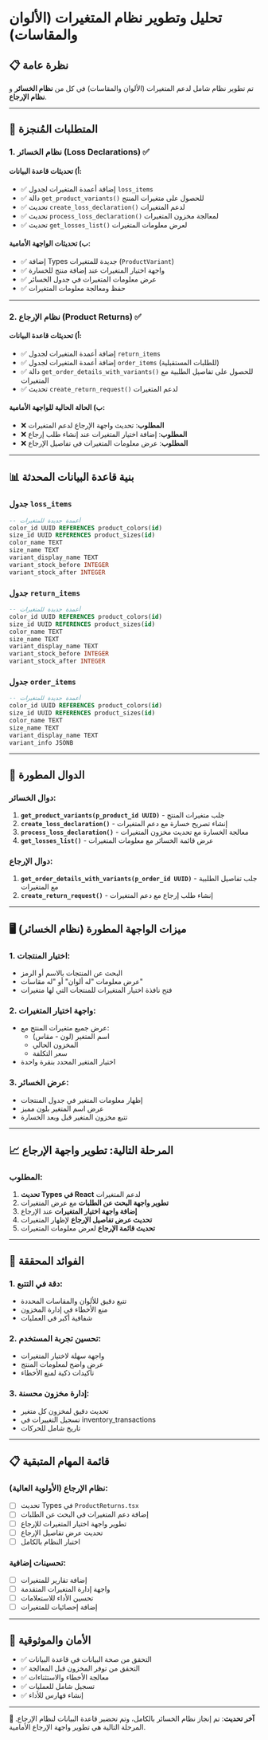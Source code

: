 # تحليل وتطوير نظام المتغيرات (الألوان والمقاسات)

## 📋 نظرة عامة

تم تطوير نظام شامل لدعم المتغيرات (الألوان والمقاسات) في كل من **نظام الخسائر** و **نظام الإرجاع**.

---

## 🔧 المتطلبات المُنجزة

### **1. نظام الخسائر (Loss Declarations)** ✅

#### **أ) تحديثات قاعدة البيانات:**
- ✅ إضافة أعمدة المتغيرات لجدول `loss_items`
- ✅ دالة `get_product_variants()` للحصول على متغيرات المنتج
- ✅ تحديث `create_loss_declaration()` لدعم المتغيرات
- ✅ تحديث `process_loss_declaration()` لمعالجة مخزون المتغيرات
- ✅ تحديث `get_losses_list()` لعرض معلومات المتغيرات

#### **ب) تحديثات الواجهة الأمامية:**
- ✅ إضافة Types جديدة للمتغيرات (`ProductVariant`)
- ✅ واجهة اختيار المتغيرات عند إضافة منتج للخسارة
- ✅ عرض معلومات المتغيرات في جدول الخسائر
- ✅ حفظ ومعالجة معلومات المتغيرات

---

### **2. نظام الإرجاع (Product Returns)** ✅

#### **أ) تحديثات قاعدة البيانات:**
- ✅ إضافة أعمدة المتغيرات لجدول `return_items`
- ✅ إضافة أعمدة المتغيرات لجدول `order_items` (للطلبات المستقبلية)
- ✅ دالة `get_order_details_with_variants()` للحصول على تفاصيل الطلبية مع المتغيرات
- ✅ تحديث `create_return_request()` لدعم المتغيرات

#### **ب) الحالة الحالية للواجهة الأمامية:**
- ❌ **المطلوب**: تحديث واجهة الإرجاع لدعم المتغيرات
- ❌ **المطلوب**: إضافة اختيار المتغيرات عند إنشاء طلب إرجاع
- ❌ **المطلوب**: عرض معلومات المتغيرات في تفاصيل الإرجاع

---

## 📊 بنية قاعدة البيانات المحدثة

### **جدول `loss_items`**
```sql
-- أعمدة جديدة للمتغيرات
color_id UUID REFERENCES product_colors(id)
size_id UUID REFERENCES product_sizes(id)
color_name TEXT
size_name TEXT
variant_display_name TEXT
variant_stock_before INTEGER
variant_stock_after INTEGER
```

### **جدول `return_items`**
```sql
-- أعمدة جديدة للمتغيرات
color_id UUID REFERENCES product_colors(id)
size_id UUID REFERENCES product_sizes(id)
color_name TEXT
size_name TEXT
variant_display_name TEXT
variant_stock_before INTEGER
variant_stock_after INTEGER
```

### **جدول `order_items`**
```sql
-- أعمدة جديدة للمتغيرات
color_id UUID REFERENCES product_colors(id)
size_id UUID REFERENCES product_sizes(id)
color_name TEXT
size_name TEXT
variant_display_name TEXT
variant_info JSONB
```

---

## 🔄 الدوال المطورة

### **دوال الخسائر:**
1. **`get_product_variants(p_product_id UUID)`** - جلب متغيرات المنتج
2. **`create_loss_declaration()`** - إنشاء تصريح خسارة مع دعم المتغيرات
3. **`process_loss_declaration()`** - معالجة الخسارة مع تحديث مخزون المتغيرات
4. **`get_losses_list()`** - عرض قائمة الخسائر مع معلومات المتغيرات

### **دوال الإرجاع:**
1. **`get_order_details_with_variants(p_order_id UUID)`** - جلب تفاصيل الطلبية مع المتغيرات
2. **`create_return_request()`** - إنشاء طلب إرجاع مع دعم المتغيرات

---

## 🖥️ ميزات الواجهة المطورة (نظام الخسائر)

### **1. اختيار المنتجات:**
- البحث عن المنتجات بالاسم أو الرمز
- عرض معلومات "له ألوان" أو "له مقاسات" 
- فتح نافذة اختيار المتغيرات للمنتجات التي لها متغيرات

### **2. واجهة اختيار المتغيرات:**
- عرض جميع متغيرات المنتج مع:
  - اسم المتغير (لون - مقاس)
  - المخزون الحالي
  - سعر التكلفة
- اختيار المتغير المحدد بنقرة واحدة

### **3. عرض الخسائر:**
- إظهار معلومات المتغير في جدول المنتجات
- عرض اسم المتغير بلون مميز
- تتبع مخزون المتغير قبل وبعد الخسارة

---

## 📈 المرحلة التالية: تطوير واجهة الإرجاع

### **المطلوب:**
1. **تحديث Types في React** لدعم المتغيرات
2. **تطوير واجهة البحث عن الطلبات** مع عرض المتغيرات
3. **إضافة واجهة اختيار المتغيرات** عند الإرجاع
4. **تحديث عرض تفاصيل الإرجاع** لإظهار المتغيرات
5. **تحديث قائمة الإرجاع** لعرض معلومات المتغيرات

---

## 🎯 الفوائد المحققة

### **1. دقة في التتبع:**
- تتبع دقيق للألوان والمقاسات المحددة
- منع الأخطاء في إدارة المخزون
- شفافية أكبر في العمليات

### **2. تحسين تجربة المستخدم:**
- واجهة سهلة لاختيار المتغيرات
- عرض واضح لمعلومات المنتج
- تأكيدات ذكية لمنع الأخطاء

### **3. إدارة مخزون محسنة:**
- تحديث دقيق لمخزون كل متغير
- تسجيل التغييرات في inventory_transactions
- تاريخ شامل للحركات

---

## 📋 قائمة المهام المتبقية

### **نظام الإرجاع (الأولوية العالية):**
- [ ] تحديث Types في `ProductReturns.tsx`
- [ ] إضافة دعم المتغيرات في البحث عن الطلبات
- [ ] تطوير واجهة اختيار المتغيرات للإرجاع
- [ ] تحديث عرض تفاصيل الإرجاع
- [ ] اختبار النظام بالكامل

### **تحسينات إضافية:**
- [ ] إضافة تقارير للمتغيرات
- [ ] واجهة إدارة المتغيرات المتقدمة
- [ ] تحسين الأداء للاستعلامات
- [ ] إضافة إحصائيات للمتغيرات

---

## 🔐 الأمان والموثوقية

- ✅ التحقق من صحة البيانات في قاعدة البيانات
- ✅ التحقق من توفر المخزون قبل المعالجة
- ✅ معالجة الأخطاء والاستثناءات
- ✅ تسجيل شامل للعمليات
- ✅ إنشاء فهارس للأداء

---

**📅 آخر تحديث**: تم إنجاز نظام الخسائر بالكامل، وتم تحضير قاعدة البيانات لنظام الإرجاع. المرحلة التالية هي تطوير واجهة الإرجاع الأمامية. 